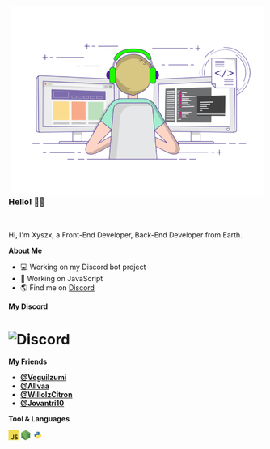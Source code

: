 <img align="right" alt="GIF" src="https://raw.githubusercontent.com/devSouvik/devSouvik/master/gif3.gif" width="500"/>

### Hello! 👋🏻


<br />

Hi, I'm Xyszx, a Front-End Developer, Back-End Developer from Earth.

**About Me**

- 💻 Working on my Discord bot project
- 🔭 Working on JavaScript
- 🌎 Find me on <a href="https://discord.com/users/593774699654283265">Discord</a>

**My Discord**

# ![Discord](https://discord.c99.nl/widget/theme-2/593774699654283265.png)

 **My Friends**
 
- **[@VeguiIzumi](https://github.com/VeguiIzumi)**
- **[@Allvaa](https://github.com/Allvaa)**
- **[@WilloIzCitron](https://github.com/WilloIzCitron)**
- **[@Jovantri10](https://github.com/Jovantri10)**

**Tool & Languages**  

<code><img height="20" src="https://raw.githubusercontent.com/github/explore/80688e429a7d4ef2fca1e82350fe8e3517d3494d/topics/javascript/javascript.png"></code>
<code><img height="20" src="https://raw.githubusercontent.com/github/explore/80688e429a7d4ef2fca1e82350fe8e3517d3494d/topics/nodejs/nodejs.png"></code>
<code><img height="20" src="https://raw.githubusercontent.com/github/explore/80688e429a7d4ef2fca1e82350fe8e3517d3494d/topics/python/python.png"></code>



